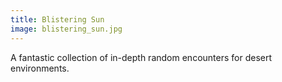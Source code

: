 ```yaml
---
title: Blistering Sun
image: blistering_sun.jpg
---
```

A fantastic collection of in-depth random encounters for desert environments.